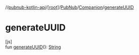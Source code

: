 //[pubnub-kotlin-api](../../../../index.md)/[[root]](../../index.md)/[PubNub](../index.md)/[Companion](index.md)/[generateUUID](generate-u-u-i-d.md)

# generateUUID

[js]\
fun [generateUUID](generate-u-u-i-d.md)(): [String](https://kotlinlang.org/api/latest/jvm/stdlib/kotlin/-string/index.html)
